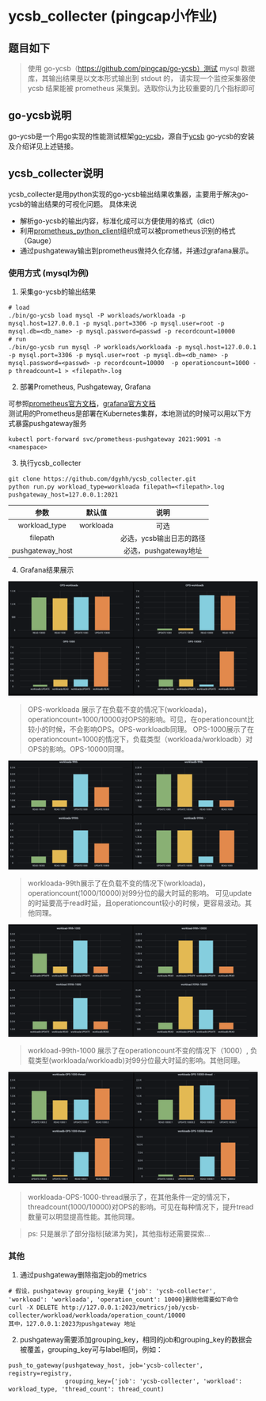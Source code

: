 # ycsb_collecter (pingcap小作业)
## 题目如下

> 使用 go-ycsb（https://github.com/pingcap/go-ycsb）测试 mysql 数据库，其输出结果是以文本形式输出到 stdout 的，
> 请实现一个监控采集器使 ycsb 结果能被 prometheus 采集到。选取你认为比较重要的几个指标即可


## go-ycsb说明
go-ycsb是一个用go实现的性能测试框架[go-ycsb](https://github.com/pingcap/go-ycsb)，源自于[ycsb](https://github.com/brianfrankcooper/YCSB)
go-ycsb的安装及介绍详见上述链接。

## ycsb_collecter说明
ycsb_collecter是用python实现的go-ycsb输出结果收集器，主要用于解决go-ycsb的输出结果的可视化问题。
具体来说
- 解析go-ycsb的输出内容，标准化成可以方便使用的格式（dict）
- 利用[prometheus_python_client](https://github.com/prometheus/client_python#counter)组织成可以被prometheus识别的格式（Gauge）
- 通过pushgateway输出到prometheus做持久化存储，并通过grafana展示。

### 使用方式 (mysql为例)
1. 采集go-ycsb的输出结果
```
# load
./bin/go-ycsb load mysql -P workloads/workloada -p mysql.host=127.0.0.1 -p mysql.port=3306 -p mysql.user=root -p mysql.db=<db_name> -p mysql.password=passwd -p recordcount=10000
# run
./bin/go-ycsb run mysql -P workloads/workloada -p mysql.host=127.0.0.1 -p mysql.port=3306 -p mysql.user=root -p mysql.db=<db_name> -p mysql.password=<passwd> -p recordcount=10000  -p operationcount=1000 -p threadcount=1 > <filepath>.log
```

2. 部署Prometheus, Pushgateway, Grafana

可参照[prometheus官方文档](https://github.com/prometheus/prometheus)，[grafana官方文档](https://github.com/grafana/grafana)  
测试用的Prometheus是部署在Kubernetes集群，本地测试的时候可以用以下方式暴露pushgateway服务
```
kubectl port-forward svc/prometheus-pushgateway 2021:9091 -n <namespace>
```

3. 执行ycsb_collecter
```
git clone https://github.com/dgyhh/ycsb_collecter.git
python run.py workload_type=workloada filepath=<filepath>.log pushgateway_host=127.0.0.1:2021
```

| 参数|默认值|说明|
|:----:|:----:|:---------:|
|workload_type| workloada|可选|
|filepath||必选，ycsb输出日志的路径|
|pushgateway_host||必选，pushgateway地址|

4. Grafana结果展示

![avatar](./pictures/OPS-workloada.png)
> OPS-workloada 展示了在负载不变的情况下(workloada)，operationcount=1000/10000对OPS的影响。可见，在operationcount比较小的时候，不会影响OPS。OPS-workloadb同理。
> OPS-1000展示了在operationcount=1000的情况下，负载类型（workloada/workloadb）对OPS的影响。OPS-10000同理。

![avatar](./pictures/workloada-99th.png)
> workloada-99th展示了在负载不变的情况下(workloada)，operationcount(1000/10000)对99分位的最大时延的影响。
> 可见update的时延要高于read时延，且operationcount较小的时候，更容易波动。其他同理。

![avatar](./pictures/workload-99th-1000.png)
>workload-99th-1000 展示了在operationcount不变的情况下（1000）, 负载类型(workloada/workloadb)对99分位最大时延的影响。其他同理。

![avatar](./pictures/workloada-OPS-1000-thread.png)
> workloada-OPS-1000-thread展示了，在其他条件一定的情况下，threadcount(1000/10000)对OPS的影响。可见在每种情况下，提升tread数量可以明显提高性能。其他同理。

> ps: 只是展示了部分指标[破涕为笑]，其他指标还需要探索...
### 其他
1. 通过pushgateway删除指定job的metrics
```
# 假设，pushgateway grouping_key是 {'job': 'ycsb-collecter', 'workload': 'workloada', 'operation_count': 10000}删除他需要如下命令
curl -X DELETE http://127.0.0.1:2023/metrics/job/ycsb-collecter/workload/workloada/operation_count/10000
其中，127.0.0.1:2023为pushgateway 地址
```

2. pushgateway需要添加grouping_key，相同的job和grouping_key的数据会被覆盖，grouping_key可与label相同，例如：
```
push_to_gateway(pushgateway_host, job='ycsb-collecter', registry=registry,
                grouping_key={'job': 'ycsb-collecter', 'workload': workload_type, 'thread_count': thread_count)
```